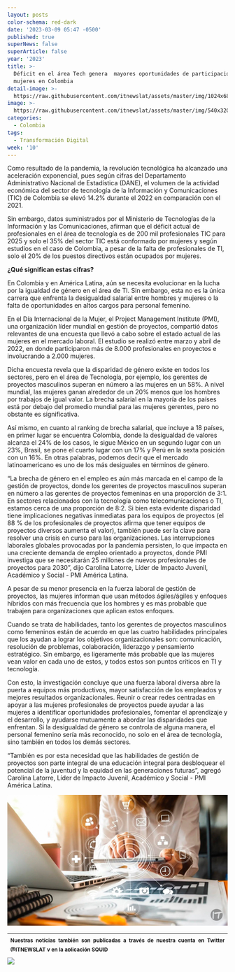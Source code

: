 ```yaml
---
layout: posts
color-schema: red-dark
date: '2023-03-09 05:47 -0500'
published: true
superNews: false
superArticle: false
year: '2023'
title: >-
  Déficit en el área Tech genera  mayores oportunidades de participación  de las
  mujeres en Colombia
detail-image: >-
  https://raw.githubusercontent.com/itnewslat/assets/master/img/1024x680/mujer-con-table-g.jpg
image: >-
  https://raw.githubusercontent.com/itnewslat/assets/master/img/540x320/mujer-con-table-p.jpg
categories:
  - Colombia
tags:
  - Transformación Digital
week: '10'
---
```

Como resultado de la pandemia, la revolución tecnológica ha alcanzado una aceleración exponencial, pues según cifras del Departamento Administrativo Nacional de Estadística (DANE), el volumen de la actividad económica del sector de tecnología de la Información y Comunicaciones (TIC) de Colombia se elevó 14.2% durante el 2022 en comparación con el 2021. 
 
Sin embargo, datos suministrados por el Ministerio de Tecnologías de la Información y las Comunicaciones, afirman que el déficit actual de profesionales en el área de tecnología es de 200 mil profesionales TIC para 2025 y solo el 35% del sector TIC está conformado por mujeres y según estudios en el caso de Colombia, a pesar de la falta de profesionales de TI,   solo el 20% de los puestos directivos están ocupados por mujeres.
 
**¿Qué significan estas cifras?**
 
En Colombia y en América Latina,  aún  se necesita evolucionar en la lucha por la igualdad de género en el área de TI. Sin embargo, esta no es la única carrera que enfrenta la desigualdad salarial entre hombres y mujeres o la falta de oportunidades en altos cargos para personal femenino.
 
En el Día Internacional de la Mujer,  el Project Management Institute (PMI), una organización líder mundial en gestión de proyectos, compartió datos relevantes de una encuesta que llevó a cabo sobre el estado actual de las mujeres en el mercado laboral. El  estudio se realizó entre marzo y abril de 2022, en donde participaron más de 8.000 profesionales en proyectos e involucrando a 2.000 mujeres.
 
Dicha encuesta revela que la disparidad de género existe en todos los sectores, pero en el área de Tecnología, por ejemplo, los gerentes de proyectos masculinos superan en número a las mujeres en un 58%. A nivel mundial, las mujeres ganan alrededor de un 20% menos que los hombres por trabajos de igual valor. La brecha salarial en la mayoría de los países está por debajo del promedio mundial para las mujeres gerentes, pero no obstante es significativa.
 
Así mismo, en cuanto al ranking de brecha salarial, que incluye a 18 países, en primer lugar se encuentra Colombia, donde la desigualdad de valores alcanza el 24% de los casos, le sigue México en un segundo lugar con un 23%, Brasil, se pone el cuarto lugar con un 17%  y Perú en la sexta posición con un 16%. En otras palabras, podemos decir que el mercado latinoamericano es uno de los más desiguales en términos de género.
 
“La brecha de género en el empleo es aún más marcada en el campo de la gestión de proyectos, donde los gerentes de proyectos masculinos superan en número a las gerentes de proyectos femeninas en una proporción de 3:1. En sectores relacionados con la tecnología como telecomunicaciones o TI, estamos cerca de una proporción de 8:2. Si bien esta evidente disparidad tiene implicaciones negativas inmediatas para los equipos de proyectos (el 88 % de los profesionales de proyectos afirma que tener equipos de proyectos diversos aumenta el valor), también puede ser la clave para resolver una crisis en curso para las organizaciones. Las interrupciones laborales globales provocadas por la pandemia persisten, lo que impacta en una creciente demanda de empleo orientado a proyectos, donde PMI investiga que se necesitarán 25 millones de nuevos profesionales de proyectos para 2030”, dijo Carolina Latorre, Líder de Impacto Juvenil, Académico y Social - PMI América Latina. 
 
A pesar de su menor presencia en la fuerza laboral de gestión de proyectos, las mujeres informan que usan métodos ágiles/ágiles y enfoques híbridos con más frecuencia que los hombres y es más probable que trabajen para organizaciones que aplican estos enfoques. 
 
Cuando se trata de habilidades, tanto los gerentes de proyectos masculinos como femeninos están de acuerdo en que las cuatro habilidades principales que los ayudan a lograr los objetivos organizacionales son: comunicación, resolución de problemas, colaboración, liderazgo y pensamiento estratégico. Sin embargo, es ligeramente más probable que las mujeres vean valor en cada uno de estos, y todos estos son puntos  críticos en TI y tecnología.
 
Con esto, la investigación concluye que una fuerza laboral diversa abre la puerta a equipos más productivos, mayor satisfacción de los empleados y mejores resultados organizacionales. Reunir o crear redes centradas en apoyar a las mujeres profesionales de proyectos puede ayudar a las mujeres a identificar oportunidades profesionales, fomentar el aprendizaje y el desarrollo, y ayudarse mutuamente a abordar las disparidades que enfrentan. Si la desigualdad de género se controla de alguna manera, el personal femenino sería más reconocido, no solo en el área de tecnología, sino también en todos los demás sectores.
 
“También es por esta necesidad que las habilidades de gestión de proyectos son parte integral de una educación integral para desbloquear el potencial de la juventud y la equidad en las generaciones futuras”, agregó Carolina Latorre, Líder de Impacto Juvenil, Académico y Social - PMI América Latina. 

![](https://raw.githubusercontent.com/itnewslat/assets/master/img/540x320/mujer-con-table-p.jpg)

<table style="height: 42px;" width="569">
<tbody>
<tr>
<td style="text-align: justify;"><sub><strong>Nuestras noticias también son publicadas a través de nuestra cuenta en Twitter <a href="https://twitter.com/itnewslat?lang=es">@ITNEWSLAT</a> y en la aplicación <a href="https://squidapp.co/en/">SQUID</a></strong></sub></td>
</tr>
</tbody>
</table>
<img src="https://tracker.metricool.com/c3po.jpg?hash=56f88a41e39ab42c063cc51676587a04"/>